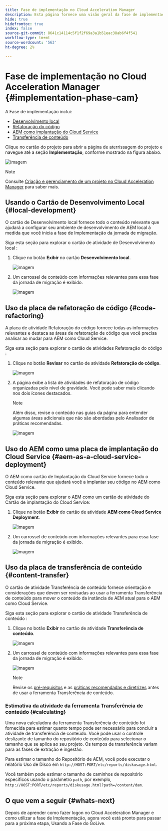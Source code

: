 ```yaml
---
title: Fase de implementação no Cloud Acceleration Manager
description: Esta página fornece uma visão geral da fase de implementação no Cloud Acceleration Manager.
hide: true
hidefromtoc: true
index: false
source-git-commit: 8641c14114c5f1f2f69a3a1b51eac38ab6f4f541
workflow-type: tm+mt
source-wordcount: '563'
ht-degree: 2%

---
```



# Fase de implementação no Cloud Acceleration Manager {#implementation-phase-cam}

A Fase de implementação inclui:

* [Desenvolvimento local](#local-development)
* [Refatoração do código](#code-refactoring)
* [AEM como implantação do Cloud Service](#aem-as-a-cloud-service-deployment)
* [Transferência de conteúdo](#content-transfer)


Clique no cartão do projeto para abrir a página de aterrissagem do projeto e navegue até a seção **Implementação**, conforme mostrado na figura abaixo.

![imagem](/help/move-to-cloud-service/cloud-acceleration-manager/assets/implementation-1.png)

>[!NOTE]
>Consulte [Criação e gerenciamento de um projeto no Cloud Acceleration Manager](/help/move-to-cloud-service/cloud-acceleration-manager/using-cam/getting-started-cam.md) para saber mais.


## Usando o Cartão de Desenvolvimento Local {#local-development}

O cartão de Desenvolvimento local fornece todo o conteúdo relevante que ajudará a configurar seu ambiente de desenvolvimento de AEM local à medida que você inicia a fase de Implementação da jornada de migração.

Siga esta seção para explorar o cartão de atividade de Desenvolvimento local :

1. Clique no botão **Exibir** no cartão **Desenvolvimento local**.

   ![imagem](/help/move-to-cloud-service/cloud-acceleration-manager/assets/implementation-2.png)

1. Um carrossel de conteúdo com informações relevantes para essa fase da jornada de migração é exibido.

   ![imagem](/help/move-to-cloud-service/cloud-acceleration-manager/assets/implementation-3.png)


## Uso da placa de refatoração de código {#code-refactoring}

A placa de atividade Refatoração do código fornece todas as informações relevantes e destaca as áreas de refatoração de código que você precisa analisar ao mudar para AEM como Cloud Service.

Siga esta seção para explorar o cartão de atividades Refatoração do código :

1. Clique no botão **Revisar** no cartão de atividade **Refatoração do código**.

   ![imagem](/help/move-to-cloud-service/cloud-acceleration-manager/assets/implementation-4.png)

1. A página exibe a lista de atividades de refatoração de código organizadas pelo nível de gravidade. Você pode saber mais clicando nos dois ícones destacados.

   >[!NOTE]
   >Além disso, revise o conteúdo nas guias da página para entender algumas áreas adicionais que não são abordadas pelo Analisador de práticas recomendadas.

   ![imagem](/help/move-to-cloud-service/cloud-acceleration-manager/assets/readiness-5.png)


## Uso do AEM como uma placa de implantação do Cloud Service {#aem-as-a-cloud-service-deployment}

O AEM como cartão de Implantação do Cloud Service fornece todo o conteúdo relevante que ajudará você a implantar seu código no AEM como Cloud Service.

Siga esta seção para explorar o AEM como um cartão de atividade do Cartão de implantação do Cloud Service:

1. Clique no botão **Exibir** do cartão de atividade **AEM como Cloud Service Deployment**.

   ![imagem](/help/move-to-cloud-service/cloud-acceleration-manager/assets/implementation-6.png)

1. Um carrossel de conteúdo com informações relevantes para essa fase da jornada de migração é exibido.

   ![imagem](/help/move-to-cloud-service/cloud-acceleration-manager/assets/implementation-7.png)


## Uso da placa de transferência de conteúdo {#content-transfer}

O cartão de atividade Transferência de conteúdo fornece orientação e considerações que devem ser revisadas ao usar a ferramenta Transferência de conteúdo para mover o conteúdo da instância de AEM atual para o AEM como Cloud Service.

Siga esta seção para explorar o cartão de atividade Transferência de conteúdo :

1. Clique no botão **Exibir** no cartão de atividade **Transferência de conteúdo**.

   ![imagem](/help/move-to-cloud-service/cloud-acceleration-manager/assets/implementation-8.png)

1. Um carrossel de conteúdo com informações relevantes para essa fase da jornada de migração é exibido.

   ![imagem](/help/move-to-cloud-service/cloud-acceleration-manager/assets/implementation-9.png)

   >[!NOTE]
   >Revise os [pré-requisitos](https://experienceleague.adobe.com/docs/experience-manager-cloud-service/moving/cloud-migration/content-transfer-tool/prerequisites-content-transfer-tool.html?lang=en) e as [práticas recomendadas e diretrizes](https://experienceleague.adobe.com/docs/experience-manager-cloud-service/moving/cloud-migration/content-transfer-tool/overview-content-transfer-tool.html?lang=en) antes de usar a ferramenta Transferência de conteúdo.

### Estimativa da atividade da ferramenta Transferência de conteúdo {#calculating}

Uma nova calculadora da ferramenta Transferência de conteúdo foi fornecida para estimar quanto tempo pode ser necessário para concluir a atividade de transferência de conteúdo. Você pode usar o controle deslizante de tamanho do repositório de conteúdo para selecionar o tamanho que se aplica ao seu projeto. Os tempos de transferência variam para as fases de extração e ingestão.

Para estimar o tamanho do Repositório de AEM, você pode executar o relatório Uso de Disco em `http://HOST:PORT/etc/reports/diskusage.html`.

Você também pode estimar o tamanho de caminhos de repositório específicos usando o parâmetro `path`, por exemplo, `http://HOST:PORT/etc/reports/diskusage.html?path=/content/dam`.

## O que vem a seguir {#whats-next}

Depois de aprender como fazer logon no Cloud Acceleration Manager e como utilizar a fase de Implementação, agora você está pronto para passar para a próxima etapa, Usando a Fase do GoLive.
